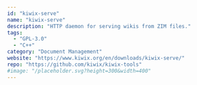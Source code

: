 ```yaml
---
id: "kiwix-serve"
name: "kiwix-serve"
description: "HTTP daemon for serving wikis from ZIM files."
tags:
  - "GPL-3.0"
  - "C++"
category: "Document Management"
website: "https://www.kiwix.org/en/downloads/kiwix-serve/"
repo: "https://github.com/kiwix/kiwix-tools"
#image: "/placeholder.svg?height=300&width=400"
---
```


